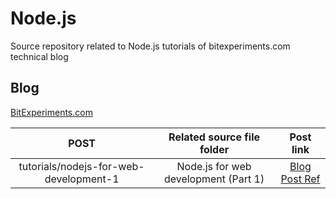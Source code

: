 # Node.js
Source repository related to Node.js tutorials of bitexperiments.com technical blog

## Blog
[ BitExperiments.com ](http://www.bitexperiments.com/ "http://www.bitexperiments.com")

| POST                                                    | Related source file folder                    |   Post link   |
|:-------------------------------------------------------:|:---------------------------------------------:|:-------------:|
| tutorials/nodejs-for-web-development-1 | Node.js for web development (Part 1) | [Blog Post Ref ](http://www.bitexperiments.com/tutorials/nodejs-for-web-development-1 "Node.js for Web Development") |

